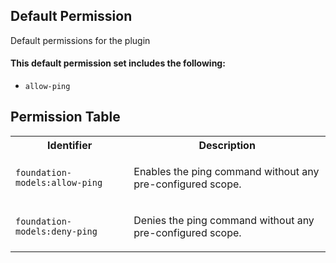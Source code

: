 ## Default Permission

Default permissions for the plugin

#### This default permission set includes the following:

- `allow-ping`

## Permission Table

<table>
<tr>
<th>Identifier</th>
<th>Description</th>
</tr>


<tr>
<td>

`foundation-models:allow-ping`

</td>
<td>

Enables the ping command without any pre-configured scope.

</td>
</tr>

<tr>
<td>

`foundation-models:deny-ping`

</td>
<td>

Denies the ping command without any pre-configured scope.

</td>
</tr>
</table>
